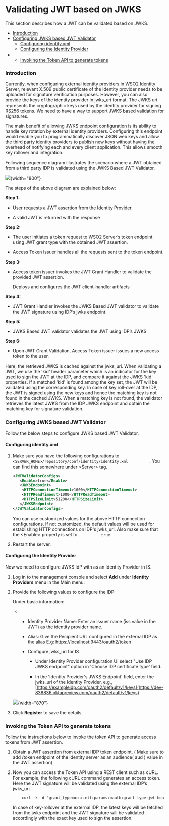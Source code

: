 # Validating JWT based on JWKS

This section describes how a JWT can be validated based on JWKS.

-   [Introduction](#ValidatingJWTbasedonJWKS-Introduction)
-   [Configuring JWKS based JWT
    Validator](#ValidatingJWTbasedonJWKS-ConfiguringJWKSbasedJWTValidator)
    -   [Configuring
        identity.xml](#ValidatingJWTbasedonJWKS-Configuringidentity.xml)
    -   [Configuring the Identity
        Provider](#ValidatingJWTbasedonJWKS-ConfiguringtheIdentityProvider)
-   -   [Invoking the Token API to generate
    tokens](#ValidatingJWTbasedonJWKS-InvokingtheTokenAPItogeneratetokens)

### Introduction

Currently, when configuring external identity providers in WSO2 Identity
Server, relevant X.509 public certificate of the Identity provider needs
to be uploaded for signature verification purposes. However, you can
also provide the keys of the identity provider in jwks\_uri format.
The JWKS uri represents the cryptographic keys used by the identity
provider for signing RS256 tokens. We need to have a way to support JWKS
based validation for signatures.

The main benefit of allowing JWKS endpoint configuration is its ability
to handle key rotation by external identity providers. Configuring this
endpoint would enable you to programmatically discover JSON web keys and
allow the third party identity providers to publish new keys without
having the overhead of notifying each and every client application. This
allows smooth key rollover and integration.

Following sequence diagram illustrates the scenario where a JWT obtained
from a third party IDP is validated using the JWKS Based JWT Validator.

![](attachments/103329653/103329654.png){width="800"}

The steps of the above diagram are explained below:

**Step 1:**

-   User requests a JWT assertion from the Identity Provider.

-   A valid JWT is returned with the response

**Step 2:**

-   The user initiates a token request to WSO2 Server’s token endpoint
    using JWT grant type with the obtained JWT assertion.

-   Access Token Issuer handles all the requests sent to the token
    endpoint.

**Step 3:**

-   Access token issuer invokes the JWT Grant Handler to validate the
    provided JWT assertion.

    Deploys and configures the JWT client-handler artifacts

**Step 4:**

-   JWT Grant Handler invokes the JWKS Based JWT validator to validate
    the JWT signature using IDP’s jwks endpoint.

**Step 5:**

-   JWKS Based JWT validator validates the JWT using IDP’s JWKS

**Step 6:**

-   Upon JWT Grant Validation, Access Token issuer issues a new access
    token to the user.

Here, the retrieved JWKS is cached against the jwks\_uri. When
validating a JWT, we use the 'kid' header parameter which is an
indicator for the key used to sign the JWT at the IDP, and compare it
against the JWKS 'kid' properties. If a matched 'kid' is found among the
key set, the JWT will be validated using the corresponding key. In case
of key roll-over at the IDP, the JWT is signed using the new keys and
hence the matching key is not found in the cached JWKS. When a matching
key is not found, the validator retrieves the latest JWKS from the IDP
JWKS endpoint and obtain the matching key for signature validation.

### Configuring JWKS based JWT Validator

Follow the below steps to configure JWKS based JWT Validator.

#### Configuring identity.xml

1.  Make sure you have the following configurations to
    `           <SERVER_HOME>/repository/conf/identity/identity.xml          `
    . You can find this somewhere under \<Server\> tag.

    ``` xml
    <JWTValidatorConfigs>
       <Enable>true</Enable>
       <JWKSEndpoint>
        <HTTPConnectionTimeout>1000</HTTPConnectionTimeout>
        <HTTPReadTimeout>1000</HTTPReadTimeout>
        <HTTPSizeLimit>51200</HTTPSizeLimit>
       </JWKSEndpoint>
    </JWTValidatorConfigs>
    ```

    You can use customized values for the above HTTP connection
    configurations. If not customized, the default values will be used
    for establishing HTTP connections on IDP's jwks\_uri. Also make sure
    that the \<Enable\> property is set to `           true          ` .

2.  Restart the server.  
      

#### Configuring the Identity Provider

Now we need to configure JWKS IdP with as an Identity Provider in IS.

1.  Log in to the management console and select **Add** under **Identity
    Providers** menu in the Main menu.
2.  Provide the following values to configure the IDP:

    Under basic information:

    -   -   Identity Provider Name: Enter an issuer name (iss value in
            the JWT) as the identity provider name.

        -   Alias: Give the Recipient URL configured in the external IDP
            as the alias E.g: <https://localhost:9443/oauth2/token>

        -   Configure jwks\_uri for IS
            -   Under Identity Provider configuration UI select "Use IDP
                JWKS endpoint" option in 'Choose IDP certificate type'
                field.

            -   In the 'Identity Provider's JWKS Endpoint' field, enter
                the jwks\_uri of the Identity Provider. e.g.,
                [https://exampleidp.com/oauth2/default/v1/keys](https://dev-838836.oktapreview.com/oauth2/default/v1/keys)

    ![](attachments/103329653/103329656.png){width="870"}

3.  Click **Register** to save the details.

### Invoking the Token API to generate tokens

Follow the instructions below to invoke the token API to generate access
tokens from JWT assertion.

1.  Obtain a JWT assertion from external IDP token endpoint. ( Make sure
    to add /token endpoint of the identity server as an audience( aud )
    value in the JWT assertion)
2.  Now you can access the Token API using a REST client such as cURL.
    For example, the following cURL command generates an access token.
    Here the JWT signature will be validated using the external IDP’s
    jwks\_uri.

    ``` xml
        curl -k -d "grant_type=urn:ietf:params:oauth:grant-type:jwt-bearer&assertion=<jwt_assertion>&scope=openid" -H "Authorization: Basic <Base64 encoded consumer key:consumer secret>" -H "Content-Type: application/x-www-form-urlencoded" https://<IS server>/oauth2/token
    ```

    In case of key-rollover at the external IDP, the latest keys will be
    fetched from the jwks endpoint and the JWT signature will be
    validated accordingly with the exact key used to sign the assertion.
